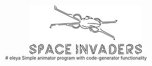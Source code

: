 <div align="center">
<img width="70%" src="https://github.com/SerhiiRI/Space-Invaders/blob/master/si.png">
</div>
# eleya
Simple animator program with code-generator functionality

